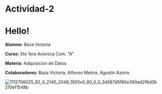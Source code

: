 # Actividad-2
# Hello! 

**Alumno:** Baza Victoria

**Curso:** 5to 1era Avionica Com. "A"

**Materia:** Adquisicion de Datos

**Colaboradores:** Baza Victoria, Alfonso Melina, Agustin Azorin

![1112706025_92_0_2140_2048_1920x0_80_0_0_3d587d5f80e390ad2f6d0b210ef1548b](https://user-images.githubusercontent.com/101572826/165105835-63cf7343-1c4b-479f-a6f7-96ca20a9870d.jpg)
